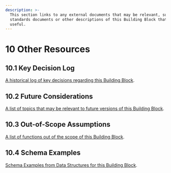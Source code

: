 ```yaml
---
description: >-
  This section links to any external documents that may be relevant, such as
  standards documents or other descriptions of this Building Block that may be
  useful.
---
```


# 10 Other Resources

## 10.1 Key Decision Log

[A historical log of key decisions regarding this Building Block](https://govstack-global.atlassian.net/wiki/spaces/GH/pages/183402507/Key+Decision+Log+Digital+Registries).

## 10.2 Future Considerations

[A list of topics that may be relevant to future versions of this Building Block](https://govstack-global.atlassian.net/wiki/spaces/GH/pages/183468052/Future+Considerations+Digital+Registries).

## **10.3** Out-of-Scope Assumptions

[A list of functions out of the scope of this Building Block](https://govstack-global.atlassian.net/l/cp/pjfzm0LF).


## **10.4** Schema Examples

[Schema Examples from Data Structures for this Building Block](https://govstack-global.atlassian.net/l/cp/xmpNSkQt).
